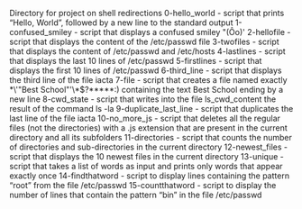 Directory for project on shell redirections
0-hello_world - script that prints “Hello, World”, followed by a new line to the standard output
1-confused_smiley - script that displays a confused smiley "(Ôo)'
2-hellofile - script that displays the content of the /etc/passwd file
3-twofiles - script that displays the content of /etc/passwd and /etc/hosts
4-lastlines - script that displays the last 10 lines of /etc/passwd
5-firstlines - script that displays the first 10 lines of /etc/passwd
6-third_line - script that displays the third line of the file iacta
7-file - script that creates a file named exactly \*\\'"Best School"\'\\*$\?\*\*\*\*\*:) containing the text Best School ending by a new line
8-cwd_state - script that writes into the file ls_cwd_content the result of the command ls -la
9-duplicate_last_line - script that duplicates the last line of the file iacta
10-no_more_js - script that deletes all the regular files (not the directories) with a .js extension that are present in the current directory and all its subfolders
11-directories - script that counts the number of directories and sub-directories in the current directory
12-newest_files - script that displays the 10 newest files in the current directory
13-unique - script that takes a list of words as input and prints only words that appear exactly once
14-findthatword - script to display lines containing the pattern “root” from the file /etc/passwd
15-countthatword - script to display the number of lines that contain the pattern “bin” in the file /etc/passwd
